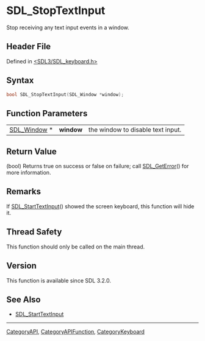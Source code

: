 # SDL_StopTextInput

Stop receiving any text input events in a window.

## Header File

Defined in [<SDL3/SDL_keyboard.h>](https://github.com/libsdl-org/SDL/blob/main/include/SDL3/SDL_keyboard.h)

## Syntax

```c
bool SDL_StopTextInput(SDL_Window *window);
```

## Function Parameters

|                            |            |                                   |
| -------------------------- | ---------- | --------------------------------- |
| [SDL_Window](SDL_Window) * | **window** | the window to disable text input. |

## Return Value

(bool) Returns true on success or false on failure; call
[SDL_GetError](SDL_GetError)() for more information.

## Remarks

If [SDL_StartTextInput](SDL_StartTextInput)() showed the screen keyboard,
this function will hide it.

## Thread Safety

This function should only be called on the main thread.

## Version

This function is available since SDL 3.2.0.

## See Also

- [SDL_StartTextInput](SDL_StartTextInput)






----
[CategoryAPI](CategoryAPI), [CategoryAPIFunction](CategoryAPIFunction), [CategoryKeyboard](CategoryKeyboard)


